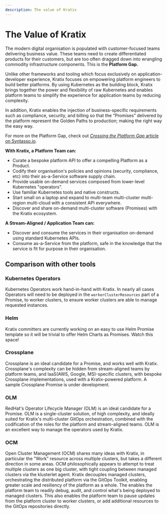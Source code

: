 ```yaml
---
description: The value of Kratix
---
```


# The Value of Kratix

The modern digital organisation is populated with customer-focused teams delivering business value. These teams need to create differentiated products for their customers, but are too often dragged down into wrangling commodity infrastructure components. This is the **Platform Gap.**&#x20;

Unlike other frameworks and tooling which focus exclusively on application-developer experience, Kratix focuses on empowering platform engineers to build better platforms. By using Kubernetes as the building block, Kratix brings together the power and flexibility of raw Kubernetes and enables platform teams to simplify the experience for application teams by reducing complexity.

In addition, Kratix enables the injection of business-specific requirements such as compliance, security, and billing so that the “Promises” delivered by the platform represent the Golden Paths to production; making the right way the easy way.

For more on the Platform Gap, check out [_Crossing the Platform Gap_ article on Syntasso.io](https://www.syntasso.io/post/crossing-the-platform-gap).

**With Kratix, a Platform Team can:**

* Curate a bespoke platform API to offer a compelling Platform as a Product.
* Codify their organisation's policies and opinions (security, compliance, etc) into their as-a-Service software supply chain.
* Provide usable on-demand services composed from lower-level Kubernetes "operators".
* Use familiar Kubernetes tools and native constructs.
* Start small on a laptop and expand to multi-team multi-cluster multi-region multi-cloud with a consistent API everywhere.
* Discover and share on-demand multi-cluster software (Promises) with the Kratix ecosystem.

**A Stream-Aligned / Application Team can:**

* Discover and consume the services in their organisation on-demand using standard Kubernetes APIs.
* Consume as-a-Service from the platform, safe in the knowledge that the service is fit for purpose in their organisation.

## Comparison with other tools

### Kubernetes Operators

Kubernetes Operators work hand-in-hand with Kratix. In nearly all cases Operators will need to be deployed in the `workerClusterResources` part of a Promise, to worker clusters, to ensure worker clusters are able to manage requested instances.

### Helm

Kratix committers are currently working on an easy to use Helm Promise template so it will be trivial to offer Helm Charts as Promises. Watch this space!

### Crossplane

Crossplane is an ideal candidate for a Promise, and works well with Kratix. Crossplane's complexity can be hidden from stream-aligned teams by platform teams, and IaaS(AWS, Google, MS)-specific clusters, with bespoke Crossplane implementations, used with a Kratix-powered platform. A sample Crossplane Promise is under development.

### OLM

RedHat's Operator Lifecycle Manager (OLM) is an ideal candidate for a Promise. OLM is a single-cluster solution, of high complexity, and ideally suited for Kratix's multi-cluster GitOps orchestration, combined with the codification of the roles for the platform and stream-aligned teams. OLM is an excellent way to manage the operators used by Kratix.

### OCM

Open Cluster Management (OCM) shares many ideas with Kratix, in particular the "Work" resource across multiple clusters, but takes a different direction in some areas. OCM philosophically appears to attempt to treat multiple clusters as one big cluster, with tight coupling between managed clusters via the klusterlet agent. Kratix decouples managed clusters, orchestrating the distributed platform via the GitOps Toolkit, enabling greater scale and resiliency of the platform as a whole. The enables the platform team to readily debug, audit, and control what's being deployed to managed clusters. This also enables the platform team to pause updates from the platform cluster to worker clusters, or add additional resources to the GitOps repositories directly.
